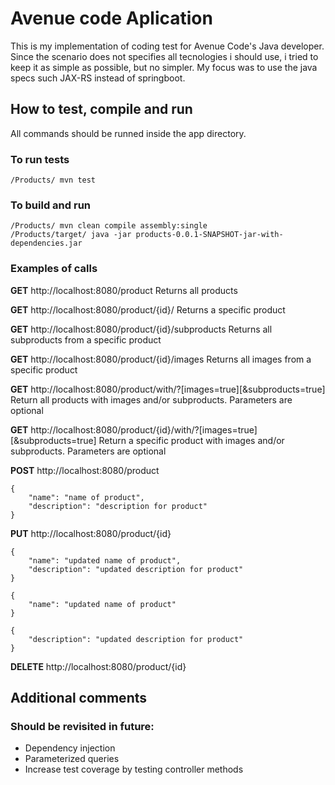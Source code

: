 # Avenue code Aplication

This is my implementation of coding test for Avenue Code's Java developer. Since the scenario does not specifies all tecnologies i should use, i tried to keep it as simple as possible, but no simpler. My focus was to use the java specs such JAX-RS instead of springboot.

## How to test, compile and run 

All commands should be runned inside the app directory. 

### To run tests

`
/Products/ mvn test
`

### To build and run

```
/Products/ mvn clean compile assembly:single
/Products/target/ java -jar products-0.0.1-SNAPSHOT-jar-with-dependencies.jar
```

### Examples of calls

**GET** http://localhost:8080/product
Returns all products


**GET** http://localhost:8080/product/{id}/
Returns a specific product


**GET** http://localhost:8080/product/{id}/subproducts
Returns all subproducts from a specific product


**GET** http://localhost:8080/product/{id}/images
Returns all images from a specific product


**GET** http://localhost:8080/product/with/?\[images=true\]\[&subproducts=true]
Return all products with images and/or subproducts. Parameters are optional


**GET** http://localhost:8080/product/{id}/with/?\[images=true\]\[&subproducts=true\]
Return a specific product with images and/or subproducts. Parameters are optional


**POST** http://localhost:8080/product
```
{
	"name": "name of product",
	"description": "description for product"
}
```

**PUT** http://localhost:8080/product/{id}
```
{
	"name": "updated name of product",
	"description": "updated description for product"
}

{
	"name": "updated name of product"
}

{
	"description": "updated description for product"
}
```

**DELETE** http://localhost:8080/product/{id}



## Additional comments

### Should be revisited in future:
* Dependency injection 
* Parameterized queries 
* Increase test coverage by testing controller methods
